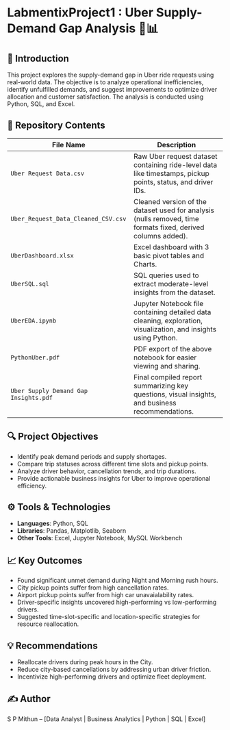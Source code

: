 # LabmentixProject1 : Uber Supply-Demand Gap Analysis 🚖📊

## 📌 Introduction

This project explores the supply-demand gap in Uber ride requests using real-world data. The objective is to analyze operational inefficiencies, identify unfulfilled demands, and suggest improvements to optimize driver allocation and customer satisfaction. The analysis is conducted using Python, SQL, and Excel.

## 📂 Repository Contents

| File Name                             | Description                                                                                                     |
| ------------------------------------- | --------------------------------------------------------------------------------------------------------------- |
| `Uber Request Data.csv`               | Raw Uber request dataset containing ride-level data like timestamps, pickup points, status, and driver IDs.     |
| `Uber_Request_Data_Cleaned_CSV.csv`   | Cleaned version of the dataset used for analysis (nulls removed, time formats fixed, derived columns added).    |
| `UberDashboard.xlsx`                  | Excel dashboard with 3 basic pivot tables and Charts.                                                           |
| `UberSQL.sql`                         | SQL queries used to extract moderate-level insights from the dataset.                                           |
| `UberEDA.ipynb`                       | Jupyter Notebook file containing detailed data cleaning, exploration, visualization, and insights using Python. |
| `PythonUber.pdf`                      | PDF export of the above notebook for easier viewing and sharing.                                                |
| `Uber Supply Demand Gap Insights.pdf` | Final compiled report summarizing key questions, visual insights, and business recommendations.                 |

## 🔍 Project Objectives

* Identify peak demand periods and supply shortages.
* Compare trip statuses across different time slots and pickup points.
* Analyze driver behavior, cancellation trends, and trip durations.
* Provide actionable business insights for Uber to improve operational efficiency.

## ⚙️ Tools & Technologies

* **Languages**: Python, SQL
* **Libraries**: Pandas, Matplotlib, Seaborn
* **Other Tools**: Excel, Jupyter Notebook, MySQL Workbench

## 📈 Key Outcomes

* Found significant unmet demand during Night and Morning rush hours.
* City pickup points suffer from high cancellation rates.
* Airport pickup points suffer from high car unavaialability rates.
* Driver-specific insights uncovered high-performing vs low-performing drivers.
* Suggested time-slot-specific and location-specific strategies for resource reallocation.

## 💡 Recommendations

* Reallocate drivers during peak hours in the City.
* Reduce city-based cancellations by addressing urban driver friction.
* Incentivize high-performing drivers and optimize fleet deployment.

## ✍️ Author

S P Mithun – \[Data Analyst | Business Analytics | Python | SQL | Excel]

